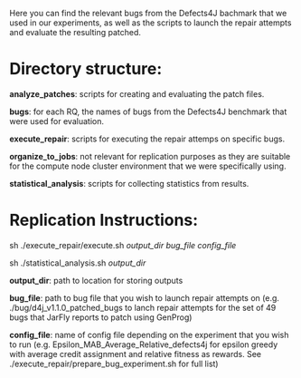 Here you can find the relevant bugs from the Defects4J bachmark that we used in our experiments, as well as the scripts to launch the repair attempts and evaluate the resulting patched.

# Directory structure:

**analyze_patches**: scripts for creating and evaluating the patch files.

**bugs**: for each RQ, the names of bugs from the Defects4J benchmark that were used for evaluation.

**execute_repair**: scripts for executing the repair attemps on specific bugs.

**organize_to_jobs**: not relevant for replication purposes as they are suitable for the compute node cluster environment that we were specifically using.

**statistical_analysis**: scripts for collecting statistics from results.


# Replication Instructions:

sh ./execute_repair/execute.sh *output_dir* *bug_file* *config_file*


sh ./statistical_analysis.sh *output_dir*

**output_dir**: path to location for storing outputs

**bug_file**: path to bug file that you wish to launch repair attempts on (e.g. ./bug/d4j_v1.1.0_patched_bugs to lanch repair attempts for the set of 49 bugs that JarFly reports to patch using GenProg)

**config_file**: name of config file depending on the experiment that you wish to run (e.g. Epsilon_MAB_Average_Relative_defects4j for epsilon greedy with average credit assignment and relative fitness as rewards. See ./execute_repair/prepare_bug_experiment.sh for full list)


